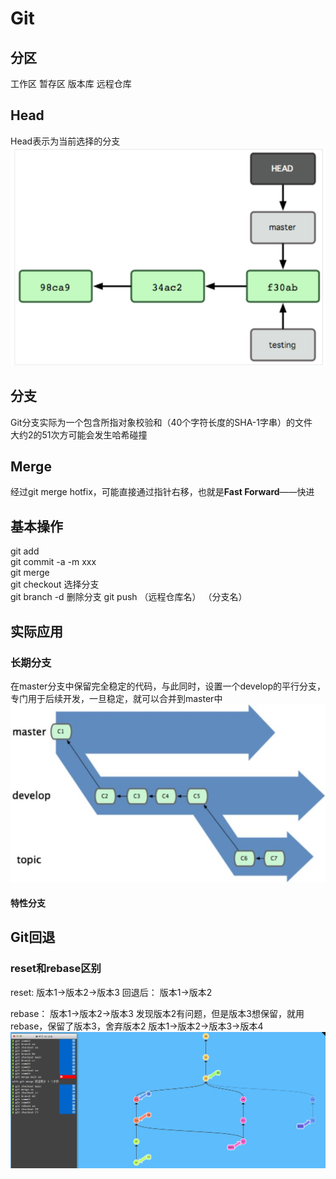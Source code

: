 # Git
##  分区
工作区 暂存区 版本库 远程仓库   

##  Head
Head表示为当前选择的分支  
![](https://github.com/linyihan9/2024_trainning/blob/main/img/image.png)

##  分支
Git分支实际为一个包含所指对象校验和（40个字符长度的SHA-1字串）的文件   
大约2的51次方可能会发生哈希碰撞  

##  Merge
经过git merge hotfix，可能直接通过指针右移，也就是**Fast Forward**——快进

##  基本操作
git add   
git commit -a -m xxx  
git merge  
git checkout  选择分支  
git branch -d 删除分支
git push （远程仓库名） （分支名）   

##  实际应用
###  长期分支
在master分支中保留完全稳定的代码，与此同时，设置一个develop的平行分支，专门用于后续开发，一旦稳定，就可以合并到master中   
![](https://github.com/linyihan9/2024_trainning/blob/main/img/gitLongBranch.jpg)   
####  特性分支

##  Git回退
###  reset和rebase区别
reset:
版本1->版本2->版本3
回退后：
版本1->版本2

rebase：
版本1->版本2->版本3
发现版本2有问题，但是版本3想保留，就用rebase，保留了版本3，舍弃版本2
版本1->版本2->版本3->版本4
![](https://github.com/linyihan9/2024_trainning/blob/main/img/gitMergeAndRebase.jpg)


